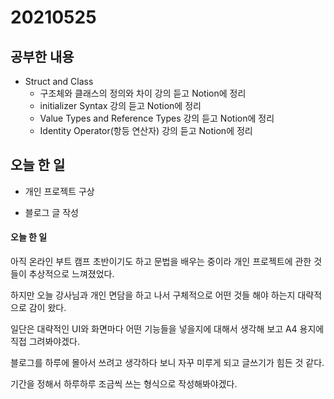 # 20210525

## 공부한 내용
* Struct and Class
  * 구조체와 클래스의 정의와 차이 강의 듣고 Notion에 정리
  * initializer Syntax 강의 듣고 Notion에 정리
  * Value Types and Reference Types 강의 듣고 Notion에 정리
  * Identity Operator(항등 연산자) 강의 듣고 Notion에 정리

## 오늘 한 일
* 개인 프로젝트 구상

* 블로그 글 작성


#### 오늘 한 일
아직 온라인 부트 캠프 초반이기도 하고 문법을 배우는 중이라 개인 프로젝트에 관한 것들이 추상적으로 느껴졌었다.

하지만 오늘 강사님과 개인 면담을 하고 나서 구체적으로 어떤 것들 해야 하는지 대략적으로 감이 왔다.

일단은 대략적인 UI와 화면마다 어떤 기능들을 넣을지에 대해서 생각해 보고 A4 용지에 직접 그려봐야겠다.

블로그를 하루에 몰아서 쓰려고 생각하다 보니 자꾸 미루게 되고 글쓰기가 힘든 것 같다.

기간을 정해서 하루하루 조금씩 쓰는 형식으로 작성해봐야겠다.
